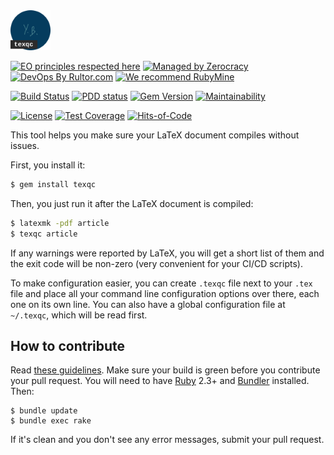 <img src="/logo.svg" width="64px"/>

[![EO principles respected here](https://www.elegantobjects.org/badge.svg)](https://www.elegantobjects.org)
[![Managed by Zerocracy](https://www.0crat.com/badge/C3RFVLU72.svg)](https://www.0crat.com/p/C3RFVLU72)
[![DevOps By Rultor.com](http://www.rultor.com/b/yegor256/texqc)](http://www.rultor.com/p/yegor256/texqc)
[![We recommend RubyMine](https://www.elegantobjects.org/rubymine.svg)](https://www.jetbrains.com/ruby/)

[![Build Status](https://travis-ci.org/yegor256/texqc.svg)](https://travis-ci.org/yegor256/texqc)
[![PDD status](http://www.0pdd.com/svg?name=yegor256/texqc)](http://www.0pdd.com/p?name=yegor256/texqc)
[![Gem Version](https://badge.fury.io/rb/texqc.svg)](http://badge.fury.io/rb/texqc)
[![Maintainability](https://api.codeclimate.com/v1/badges/393fd78703d72cfbe84f/maintainability)](https://codeclimate.com/github/yegor256/texqc/maintainability)

[![License](https://img.shields.io/badge/license-MIT-green.svg)](https://github.com/yegor256/takes/texqc/master/LICENSE.txt)
[![Test Coverage](https://img.shields.io/codecov/c/github/yegor256/texqc.svg)](https://codecov.io/github/yegor256/texqc?branch=master)
[![Hits-of-Code](https://hitsofcode.com/github/yegor256/texqc)](https://hitsofcode.com/view/github/yegor256/texqc)

This tool helps you make sure your LaTeX document compiles without issues.

First, you install it:

```bash
$ gem install texqc
```

Then, you just run it after the LaTeX document is compiled:

```bash
$ latexmk -pdf article
$ texqc article
```

If any warnings were reported by LaTeX, you will get a short list of them
and the exit code will be non-zero (very convenient for your CI/CD scripts).

To make configuration easier, you can create `.texqc` file next to your
`.tex` file and place all your command line configuration options over there,
each one on its own line. You can also have a global configuration file
at `~/.texqc`, which will be read first.

## How to contribute

Read [these guidelines](https://www.yegor256.com/2014/04/15/github-guidelines.html).
Make sure your build is green before you contribute
your pull request. You will need to have [Ruby](https://www.ruby-lang.org/en/) 2.3+ and
[Bundler](https://bundler.io/) installed. Then:

```
$ bundle update
$ bundle exec rake
```

If it's clean and you don't see any error messages, submit your pull request.
